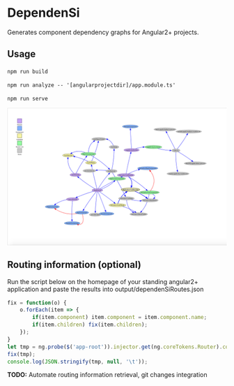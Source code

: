 # DependenSi
Generates component dependency graphs for Angular2+ projects.

## Usage
`npm run build`

`npm run analyze -- '[angularprojectdir]/app.module.ts'`

`npm run serve`

![alt text](./res/graphscreencap.png "Component dependency graph example")

## Routing information (optional)
Run the script below on the homepage of your standing angular2+ application and paste the results into output/dependenSiRoutes.json

```javascript
fix = function(o) {
	o.forEach(item => {
        if(item.component) item.component = item.component.name;
        if(item.children) fix(item.children);
    });
}
let tmp = ng.probe($('app-root')).injector.get(ng.coreTokens.Router).config;
fix(tmp);
console.log(JSON.stringify(tmp, null, '\t'));
```

**TODO:** Automate routing information retrieval, git changes integration

